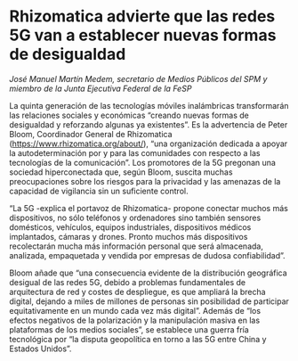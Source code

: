 # Rhizomatica advierte que las redes 5G van a establecer nuevas formas de desigualdad

*José Manuel Martín Medem, secretario de Medios Públicos del SPM y miembro de la Junta Ejecutiva Federal de la FeSP*

La quinta generación de las tecnologías móviles inalámbricas transformarán las relaciones sociales y económicas “creando nuevas formas de desigualdad y reforzando algunas ya existentes”. Es la advertencia de Peter Bloom, Coordinador General de Rhizomatica (https://www.rhizomatica.org/about/), “una organización dedicada a apoyar la autodeterminación por y para las comunidades con respecto a las tecnologías de la comunicación”. Los promotores de la 5G pregonan una sociedad hiperconectada que, según Bloom, suscita muchas preocupaciones sobre los riesgos para la privacidad y las amenazas de la capacidad de vigilancia sin un suficiente control.

“La 5G -explica el portavoz de Rhizomatica- propone conectar muchos más dispositivos, no sólo teléfonos y ordenadores sino también sensores domésticos, vehículos, equipos industriales, dispositivos médicos implantados, cámaras y drones. Pronto muchos más dispositivos recolectarán mucha más información personal que será almacenada, analizada, empaquetada y vendida por empresas de dudosa confiabilidad”.

Bloom añade que “una consecuencia evidente de la distribución geográfica desigual de las redes 5G, debido a problemas fundamentales de arquitectura de red y costes de despliegue, es que ampliará la brecha digital, dejando a miles de millones de personas sin posibilidad de participar equitativamente en un mundo cada vez más digital”. Además de “los efectos negativos de la polarización y la manipulación masiva en las plataformas de los medios sociales”, se establece una guerra fría tecnológica por “la disputa geopolítica en torno a las 5G entre China y Estados Unidos”.
